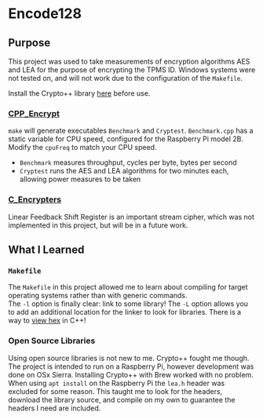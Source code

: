 # Encode128

## Purpose
This project was used to take measurements of encryption algorithms AES and LEA for the purpose of encrypting the TPMS ID.
Windows systems were not tested on, and will not work due to the configuration of the `Makefile`.

Install the Crypto++ library [here](https://cryptopp.com/) before use.


### [CPP_Encrypt](https://github.com/Andreas237/Encode128/tree/master/CPP_Encrypt)
`make` will generate executables `Benchmark` and `Cryptest`. `Benchmark.cpp` has a static variable for CPU speed, configured for the
Raspberry Pi model 2B.  Modify the `cpuFreq` to match your CPU speed.
  * `Benchmark` measures throughput, cycles per byte, bytes per second
  * `Cryptest` runs the AES and LEA algorithms for two minutes each, allowing power measures to be taken


### [C_Encrypters](https://github.com/Andreas237/Encode128/tree/master/C_Encrypters)
Linear Feedback Shift Register is an important stream cipher, which was not implemented in this project, but will be in a future work.



## What I Learned

### `Makefile`
The `Makefile` in this project allowed me to learn about compiling for target
operating systems rather than with generic commands.  
The `-l` option is finally clear: link to some library!
The `-L` option allows you to add an additional location for the linker to look for libraries.
There is a way to [view hex](http://www.cplusplus.com/forum/windows/51591/) in C++!


### Open Source Libraries
Using open source libraries is not new to me.  Crypto++ fought me though.  The project
is intended to run on a Raspberry Pi, however development was done on OSx Sierra.
Installing Crypto++ with Brew worked with no problem.
When using `apt install` on the Raspberry Pi the `lea.h` header was excluded for some
reason.  This taught me to look for the headers, download the library source, and
compile on my own to guarantee the headers I need are included.
